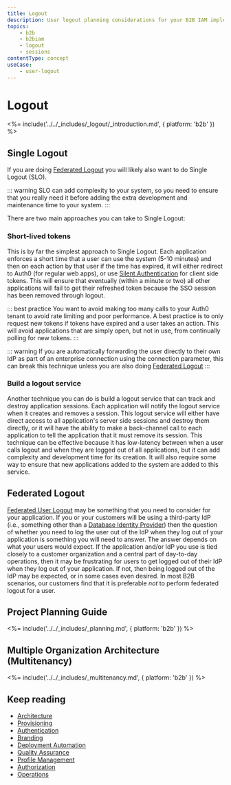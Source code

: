 ```yaml
---
title: Logout
description: User logout planning considerations for your B2B IAM implementation.
topics:
    - b2b
    - b2biam
    - logout
    - sessions
contentType: concept
useCase:
    - user-logout
---
```

# Logout

<%= include('../../_includes/_logout/_introduction.md', { platform: 'b2b' }) %>

## Single Logout

If you are doing [Federated Logout](#federated-logout) you will likely also want to do Single Logout (SLO).

::: warning
SLO can add complexity to your system, so you need to ensure that you really need it before adding the extra development and maintenance time to your system.
:::

There are two main approaches you can take to Single Logout:

### Short-lived tokens

This is by far the simplest approach to Single Logout.  Each application enforces a short time that a user can use the system (5-10 minutes) and then on each action by that user if the time has expired, it will either redirect to Auth0 (for regular web apps), or use [Silent Authentication](https://auth0.com/docs/api-auth/tutorials/silent-authentication) for client side tokens.  This will ensure that eventually (within a minute or two) all other applications will fail to get their refreshed token because the SSO session has been removed through logout.

::: best practice
You want to avoid making too many calls to your Auth0 tenant to avoid rate limiting and poor performance.  A best practice is to only request new tokens if tokens have expired and a user takes an action.  This will avoid applications that are simply open, but not in use, from continually polling for new tokens.
:::

::: warning
If you are automatically forwarding the user directly to their own IdP as part of an enterprise connection using the connection parameter, this can break this technique unless you are also doing [Federated Logout](#federated-logout)
:::

### Build a logout service

Another technique you can do is build a logout service that can track and destroy application sessions.  Each application will notify the logout service when it creates and removes a session.  This logout service will either have direct access to all application's server side sessions and destroy them directly, or it will have the ability to make a back-channel call to each application to tell the application that it must remove its session.  This technique can be effective because it has low-latency between when a user calls logout and when they are logged out of all applications, but it can add complexity and development time for its creation.  It will also require some way to ensure that new applications added to the system are added to this service.

## Federated Logout

[Federated User Logout](/logout/guides/logout-idps) may be something that you need to consider for your application.  If you or your customers will be using a third-party IdP (i.e., something other than a [Database Identity Provider](/connections/database)) then the question of whether you need to log the user out of the IdP when they log out of your application is something you will need to answer. The answer depends on what your users would expect. If the application and/or IdP you use is tied closely to a customer organization and a central part of day-to-day operations, then it may be frustrating for users to get logged out of their IdP when they log out of your application. If not, then being logged out of the IdP may be expected, or in some cases even desired. In most B2B scenarios, our customers find that it is preferable *not* to perform federated logout for a user.


## Project Planning Guide

<%= include('../../_includes/_planning.md', { platform: 'b2b' }) %>

## Multiple Organization Architecture (Multitenancy)

<%= include('../../_includes/_multitenancy.md', { platform: 'b2b' }) %>

## Keep reading

* [Architecture](/architecture-scenarios/implementation/b2b/b2b-architecture)
* [Provisioning](/architecture-scenarios/implementation/b2b/b2b-provisioning)
* [Authentication](/architecture-scenarios/implementation/b2b/b2b-authentication)
* [Branding](/architecture-scenarios/implementation/b2b/b2b-branding)
* [Deployment Automation](/architecture-scenarios/implementation/b2b/b2b-deployment)
* [Quality Assurance](/architecture-scenarios/implementation/b2b/b2b-qa)
* [Profile Management](/architecture-scenarios/implementation/b2b/b2b-profile-mgmt)
* [Authorization](/architecture-scenarios/implementation/b2b/b2b-authorization)
* [Operations](/architecture-scenarios/implementation/b2b/b2b-operations)
